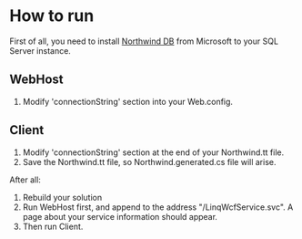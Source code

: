 # How to run

First of all, you need to install [Northwind DB](https://docs.microsoft.com/en-us/dotnet/framework/data/adonet/sql/linq/downloading-sample-databases) from Microsoft to your SQL Server instance.

WebHost
---------------

1. Modify 'connectionString' section into your Web.config.

Client
------

1. Modify 'connectionString' section at the end of your Northwind.tt file.
2. Save the Northwind.tt file, so Northwind.generated.cs file will arise.


After all:
1. Rebuild your solution
2. Run WebHost first, and append to the address "/LinqWcfService.svc". A page about your service information should appear.
3. Then run Client.
